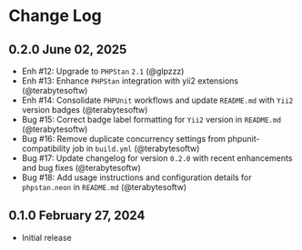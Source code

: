 # Change Log

## 0.2.0 June 02, 2025

- Enh #12: Upgrade to `PHPStan` `2.1` (@glpzzz)
- Enh #13: Enhance `PHPStan` integration with yii2 extensions (@terabytesoftw)
- Enh #14: Consolidate `PHPUnit` workflows and update `README.md` with `Yii2` version badges (@terabytesoftw)
- Bug #15: Correct badge label formatting for `Yii2` version in `README.md` (@terabytesoftw)
- Bug #16: Remove duplicate concurrency settings from phpunit-compatibility job in `build.yml` (@terabytesoftw)
- Bug #17: Update changelog for version `0.2.0` with recent enhancements and bug fixes (@terabytesoftw)
- Bug #18: Add usage instructions and configuration details for `phpstan.neon` in `README.md` (@terabytesoftw)

## 0.1.0 February 27, 2024

- Initial release
